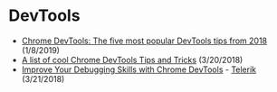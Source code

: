 # DevTools

- [Chrome DevTools: The five most popular DevTools tips from 2018](https://umaar.com/dev-tips/190-five-popular-2018-tips/) (1/8/2019)
- [A list of cool Chrome DevTools Tips and Tricks](https://flaviocopes.com/chrome-devtools-tips/#drag-and-drop-in-the-elements-panel) (3/20/2018)  
- [Improve Your Debugging Skills with Chrome DevTools](https://www.telerik.com/blogs/improve-your-debugging-skills-with-chrome-devtools) - [Telerik](https://www.telerik.com/) (3/21/2018)  
